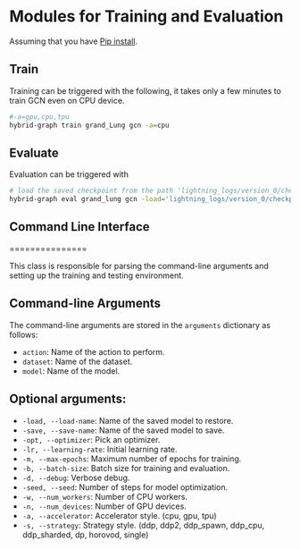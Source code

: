 # Modules for Training and Evaluation
Assuming that you have [Pip install](https://github.com/Zehui127/hybrid-graph-benchmark/#pip-install).
## Train
Training can be triggered with the following, it takes only a few minutes to train GCN even on CPU device.
```bash
#-a=gpu,cpu,tpu
hybrid-graph train grand_Lung gcn -a=cpu
```
## Evaluate
Evaluation can be triggered with
```bash
# load the saved checkpoint from the path 'lightning_logs/version_0/checkpoints/best.ckpt'
hybrid-graph eval grand_lung gcn -load='lightning_logs/version_0/checkpoints/best.ckpt' -a=cpu
```

## Command Line Interface
===============

This class is responsible for parsing the command-line arguments and setting up the training and testing environment.

Command-line Arguments
----------------------

The command-line arguments are stored in the `arguments` dictionary as follows:

- `action`: Name of the action to perform.
- `dataset`: Name of the dataset.
- `model`: Name of the model.

Optional arguments:
-------------------

- `-load, --load-name`: Name of the saved model to restore.
- `-save, --save-name`: Name of the saved model to save.
- `-opt, --optimizer`: Pick an optimizer.
- `-lr, --learning-rate`: Initial learning rate.
- `-m, --max-epochs`: Maximum number of epochs for training.
- `-b, --batch-size`: Batch size for training and evaluation.
- `-d, --debug`: Verbose debug.
- `-seed, --seed`: Number of steps for model optimization.
- `-w, --num_workers`: Number of CPU workers.
- `-n, --num_devices`: Number of GPU devices.
- `-a, --accelerator`: Accelerator style. (cpu, gpu, tpu)
- `-s, --strategy`: Strategy style. (ddp, ddp2, ddp_spawn, ddp_cpu, ddp_sharded, dp, horovod, single)
